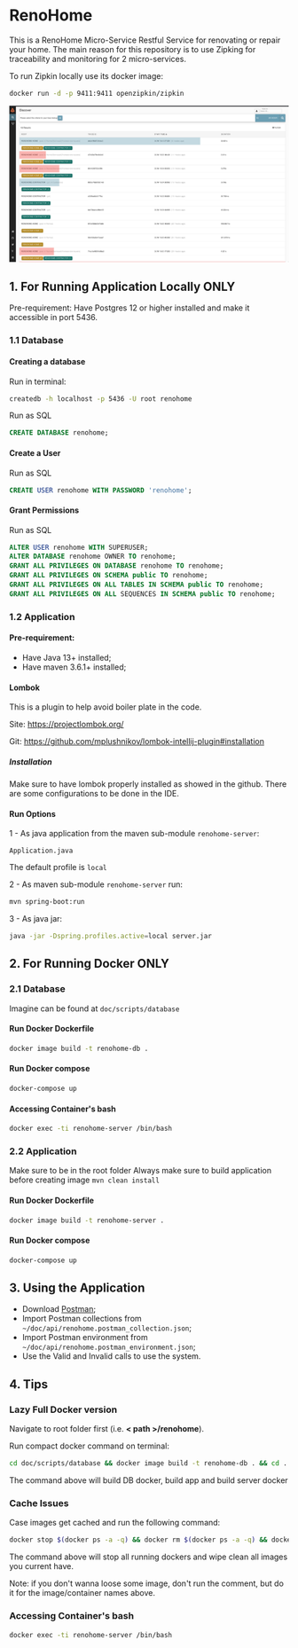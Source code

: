 # RenoHome

This is a RenoHome Micro-Service Restful Service for renovating or repair your home.
The main reason for this repository is to use Zipking for traceability and monitoring for 2 micro-services.

To run Zipkin locally use its docker image:
```bash
docker run -d -p 9411:9411 openzipkin/zipkin
```

![Zipkin Tracing](doc/ZipkinTracing.png)

## 1. For Running Application Locally ONLY

Pre-requirement: Have Postgres 12 or higher installed and make it accessible in port 5436.

### 1.1 Database

#### Creating a database

Run in terminal: 
```bash
createdb -h localhost -p 5436 -U root renohome
```

Run as SQL
```sql
CREATE DATABASE renohome;
```

#### Create a User

Run as SQL
```sql
CREATE USER renohome WITH PASSWORD 'renohome';
```

#### Grant Permissions

Run as SQL
```sql
ALTER USER renohome WITH SUPERUSER;
ALTER DATABASE renohome OWNER TO renohome;
GRANT ALL PRIVILEGES ON DATABASE renohome TO renohome;
GRANT ALL PRIVILEGES ON SCHEMA public TO renohome;
GRANT ALL PRIVILEGES ON ALL TABLES IN SCHEMA public TO renohome;
GRANT ALL PRIVILEGES ON ALL SEQUENCES IN SCHEMA public TO renohome;
```

### 1.2 Application

#### Pre-requirement: 
- Have Java 13+ installed;
- Have maven 3.6.1+ installed;

#### Lombok

This is a plugin to help avoid boiler plate in the code. 

Site: https://projectlombok.org/

Git: https://github.com/mplushnikov/lombok-intellij-plugin#installation

##### Installation

Make sure to have lombok properly installed as showed in the github. There are some configurations to be done in the IDE.

#### Run Options
1 - As java application from the maven sub-module `renohome-server`: 
```
Application.java
```
The default profile is `local`


2 - As maven sub-module `renohome-server` run: 

```bash
mvn spring-boot:run
```

3 - As java jar:
```bash
java -jar -Dspring.profiles.active=local server.jar
``` 


## 2. For Running Docker ONLY

### 2.1 Database
Imagine can be found at `doc/scripts/database`

#### Run Docker Dockerfile
```bash
docker image build -t renohome-db .
```

#### Run Docker compose 
```bash
docker-compose up
```

#### Accessing Container's bash
```bash
docker exec -ti renohome-server /bin/bash
```


### 2.2 Application
Make sure to be in the root folder
Always make sure to build application before creating image `mvn clean install`

#### Run Docker Dockerfile
```bash
docker image build -t renohome-server .
```

#### Run Docker compose 
```bash
docker-compose up
```


## 3. Using the Application
- Download [Postman](https://www.getpostman.com/);
- Import Postman collections from `~/doc/api/renohome.postman_collection.json`;
- Import Postman environment from `~/doc/api/renohome.postman_environment.json`;
- Use the Valid and Invalid calls to use the system.


## 4. Tips
### Lazy Full Docker version
Navigate to root folder first (i.e. **< path >/renohome**).

Run compact docker command on terminal:
```bash
cd doc/scripts/database && docker image build -t renohome-db . && cd ../../../ && mvn clean -T5C install -DskipTests=true -DskipITs -Dcheckstyle.skip=true -Dmaven.test.skip=true && docker image build -t renohome-server . && docker-compose up
``` 
The command above will build DB docker, build app and build server docker


### Cache Issues
Case images get cached and run the following command:
```bash
docker stop $(docker ps -a -q) && docker rm $(docker ps -a -q) && docker rmi $(docker images -a -q)
```
The command above will stop all running dockers and wipe clean all images you current have.

Note: if you don't wanna loose some image, don't run the comment, but do it for the image/container names above.

### Accessing Container's bash
```bash
docker exec -ti renohome-server /bin/bash
```
